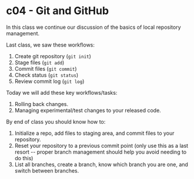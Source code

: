 # c04 - Git and GitHub

In this class we continue our discussion of the basics of local repository management.

Last class, we saw these workflows:

1. Create git repository (`git init`)
1. Stage files (`git add`)
1. Commit files (`git commit`)
1. Check status (`git status`)
1. Review commit log (`git log`)

Today we will add these key workflows/tasks:

1. Rolling back changes.
1. Managing experimental/test changes to your released code.

By end of class you should know how to:

1. Initialize a repo, add files to staging area, and commit files to your repository.
2. Reset your repository to a previous commit point (only use this as a last resort -- proper branch management should help you avoid needing to do this)
3. List all branches, create a branch, know which branch you are one, and switch between branches.
